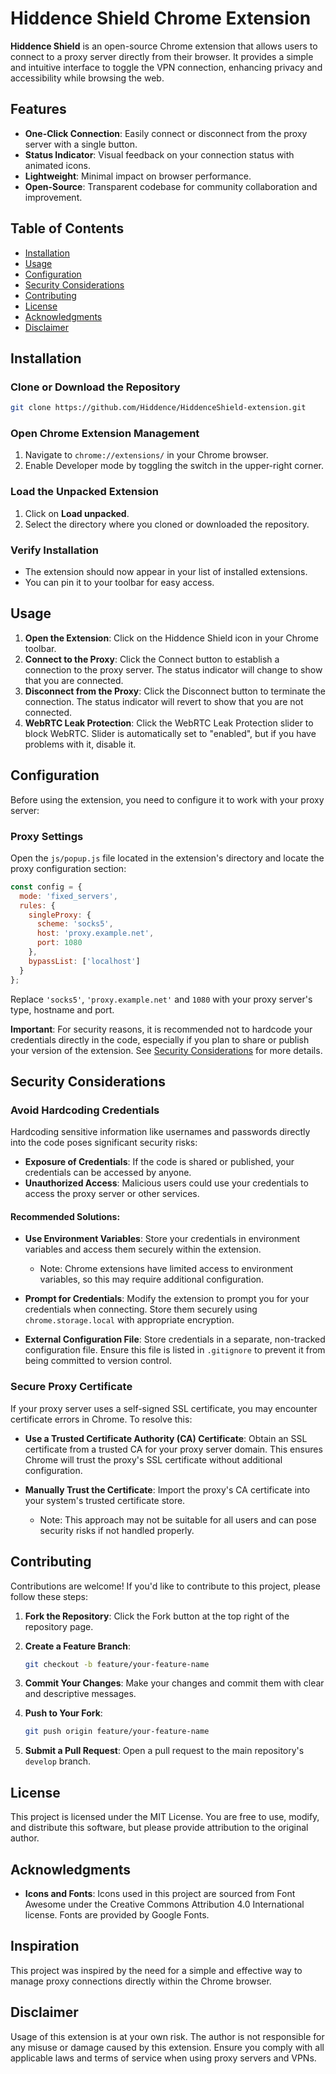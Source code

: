 # Hiddence Shield Chrome Extension

**Hiddence Shield** is an open-source Chrome extension that allows users to connect to a proxy server directly from their browser. It provides a simple and intuitive interface to toggle the VPN connection, enhancing privacy and accessibility while browsing the web.

## Features

- **One-Click Connection**: Easily connect or disconnect from the proxy server with a single button.
- **Status Indicator**: Visual feedback on your connection status with animated icons.
- **Lightweight**: Minimal impact on browser performance.
- **Open-Source**: Transparent codebase for community collaboration and improvement.

## Table of Contents

- [Installation](#installation)
- [Usage](#usage)
- [Configuration](#configuration)
- [Security Considerations](#security-considerations)
- [Contributing](#contributing)
- [License](#license)
- [Acknowledgments](#acknowledgments)
- [Disclaimer](#disclaimer)

## Installation

### Clone or Download the Repository

```bash
git clone https://github.com/Hiddence/HiddenceShield-extension.git
```

### Open Chrome Extension Management

1. Navigate to `chrome://extensions/` in your Chrome browser.
2. Enable Developer mode by toggling the switch in the upper-right corner.

### Load the Unpacked Extension

1. Click on **Load unpacked**.
2. Select the directory where you cloned or downloaded the repository.

### Verify Installation

- The extension should now appear in your list of installed extensions.
- You can pin it to your toolbar for easy access.

## Usage

1. **Open the Extension**: Click on the Hiddence Shield icon in your Chrome toolbar.
2. **Connect to the Proxy**: Click the Connect button to establish a connection to the proxy server. The status indicator will change to show that you are connected.
3. **Disconnect from the Proxy**: Click the Disconnect button to terminate the connection. The status indicator will revert to show that you are not connected.
4. **WebRTC Leak Protection**: Click the WebRTC Leak Protection slider to block WebRTC. Slider is automatically set to "enabled", but if you have problems with it, disable it.

## Configuration

Before using the extension, you need to configure it to work with your proxy server:

### Proxy Settings

Open the `js/popup.js` file located in the extension's directory and locate the proxy configuration section:

```javascript
const config = {
  mode: 'fixed_servers',
  rules: {
    singleProxy: {
      scheme: 'socks5',
      host: 'proxy.example.net',
      port: 1080
    },
    bypassList: ['localhost']
  }
};
```

Replace `'socks5'`, `'proxy.example.net'` and `1080` with your proxy server's type, hostname and port.

**Important**: For security reasons, it is recommended not to hardcode your credentials directly in the code, especially if you plan to share or publish your version of the extension. See [Security Considerations](#security-considerations) for more details.

## Security Considerations

### Avoid Hardcoding Credentials

Hardcoding sensitive information like usernames and passwords directly into the code poses significant security risks:

- **Exposure of Credentials**: If the code is shared or published, your credentials can be accessed by anyone.
- **Unauthorized Access**: Malicious users could use your credentials to access the proxy server or other services.

#### Recommended Solutions:

- **Use Environment Variables**: Store your credentials in environment variables and access them securely within the extension.
  - Note: Chrome extensions have limited access to environment variables, so this may require additional configuration.

- **Prompt for Credentials**: Modify the extension to prompt you for your credentials when connecting. Store them securely using `chrome.storage.local` with appropriate encryption.

- **External Configuration File**: Store credentials in a separate, non-tracked configuration file. Ensure this file is listed in `.gitignore` to prevent it from being committed to version control.

### Secure Proxy Certificate

If your proxy server uses a self-signed SSL certificate, you may encounter certificate errors in Chrome. To resolve this:

- **Use a Trusted Certificate Authority (CA) Certificate**: Obtain an SSL certificate from a trusted CA for your proxy server domain. This ensures Chrome will trust the proxy's SSL certificate without additional configuration.

- **Manually Trust the Certificate**: Import the proxy's CA certificate into your system's trusted certificate store. 
  - Note: This approach may not be suitable for all users and can pose security risks if not handled properly.

## Contributing

Contributions are welcome! If you'd like to contribute to this project, please follow these steps:

1. **Fork the Repository**: Click the Fork button at the top right of the repository page.
2. **Create a Feature Branch**:

    ```bash
    git checkout -b feature/your-feature-name
    ```

3. **Commit Your Changes**: Make your changes and commit them with clear and descriptive messages.
4. **Push to Your Fork**:

    ```bash
    git push origin feature/your-feature-name
    ```

5. **Submit a Pull Request**: Open a pull request to the main repository's `develop` branch.

## License

This project is licensed under the MIT License. You are free to use, modify, and distribute this software, but please provide attribution to the original author.

## Acknowledgments

- **Icons and Fonts**: Icons used in this project are sourced from Font Awesome under the Creative Commons Attribution 4.0 International license. Fonts are provided by Google Fonts.

## Inspiration

This project was inspired by the need for a simple and effective way to manage proxy connections directly within the Chrome browser.

## Disclaimer

Usage of this extension is at your own risk. The author is not responsible for any misuse or damage caused by this extension. Ensure you comply with all applicable laws and terms of service when using proxy servers and VPNs.
